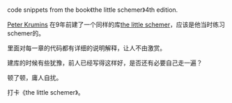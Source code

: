 code snippets from the book《the little schemer》4th edition.

[Peter Krumins](https://github.com/pkrumins) 在9年前建了一个同样的库[the little schemer](https://github.com/pkrumins/the-little-schemer)，应该是他当时练习schemer的。

里面对每一章的代码都有详细的说明解释，让人不由激赏。

建库的时候有些犹豫，前人已经写得这样好，是否还有必要自己走一遍？

顿了顿，庸人自扰。

打卡《the little schemer》。
